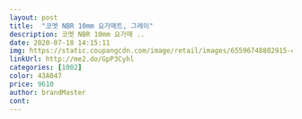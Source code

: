 ```yaml
---
layout: post 
title:  "코멧 NBR 10mm 요가매트, 그레이" 
description: 코멧 NBR 10mm 요가매 ..
date: 2020-07-18 14:15:11 
img: https://static.coupangcdn.com/image/retail/images/65596748802915-ce9d345c-c90c-44ce-9b82-75a7fc14498b.jpg 
linkUrl: http://me2.do/GpP3Cyhl 
categories: [1002] 
color: 43A047 
price: 9610 
author: brandMaster 
cont:  
---
```

 